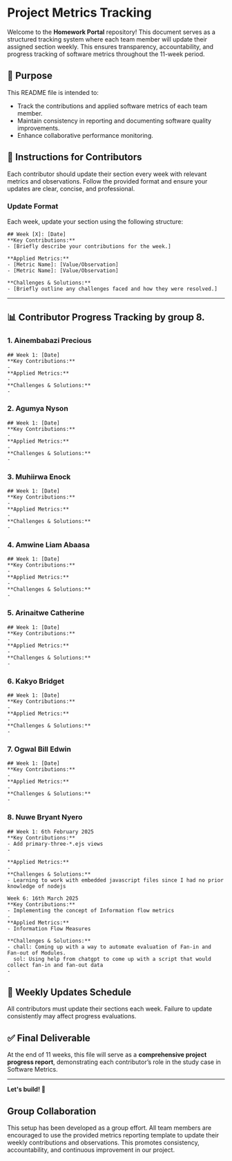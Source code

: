 # Project Metrics Tracking

Welcome to the **Homework Portal** repository! This document serves as a structured tracking system where each team member will update their assigned section weekly. This ensures transparency, accountability, and progress tracking of software metrics throughout the 11-week period.

## 📌 Purpose
This README file is intended to:
- Track the contributions and applied software metrics of each team member.
- Maintain consistency in reporting and documenting software quality improvements.
- Enhance collaborative performance monitoring.

## 📝 Instructions for Contributors
Each contributor should update their section every week with relevant metrics and observations. Follow the provided format and ensure your updates are clear, concise, and professional.

### **Update Format**
Each week, update your section using the following structure:
```
## Week [X]: [Date]
**Key Contributions:**
- [Briefly describe your contributions for the week.]

**Applied Metrics:**
- [Metric Name]: [Value/Observation]
- [Metric Name]: [Value/Observation]

**Challenges & Solutions:**
- [Briefly outline any challenges faced and how they were resolved.]
```
---

## 📊 Contributor Progress Tracking by group 8.

### 1. Ainembabazi Precious
```
## Week 1: [Date]
**Key Contributions:**
- 
**Applied Metrics:**
- 
**Challenges & Solutions:**
- 
```

### 2. Agumya Nyson 
```
## Week 1: [Date]
**Key Contributions:**
- 
**Applied Metrics:**
- 
**Challenges & Solutions:**
- 
```

### 3. Muhiirwa Enock 
```
## Week 1: [Date]
**Key Contributions:**
- 
**Applied Metrics:**
- 
**Challenges & Solutions:**
- 
```

### 4. Amwine Liam Abaasa
```
## Week 1: [Date]
**Key Contributions:**
- 
**Applied Metrics:**
- 
**Challenges & Solutions:**
- 
```

### 5. Arinaitwe Catherine
```
## Week 1: [Date]
**Key Contributions:**
- 
**Applied Metrics:**
- 
**Challenges & Solutions:**
- 
```

### 6. Kakyo Bridget
```
## Week 1: [Date]
**Key Contributions:**
- 
**Applied Metrics:**
- 
**Challenges & Solutions:**
- 
```

### 7. Ogwal Bill Edwin
```
## Week 1: [Date]
**Key Contributions:**
- 
**Applied Metrics:**
- 
**Challenges & Solutions:**
- 
```

### 8. Nuwe Bryant Nyero
```
## Week 1: 6th February 2025
**Key Contributions:**
- Add primary-three-*.ejs views
- 

**Applied Metrics:**
- 
**Challenges & Solutions:**
- Learning to work with embedded javascript files since I had no prior knowledge of nodejs

Week 6: 16th March 2025
**Key Contributions:**
- Implementing the concept of Information flow metrics
- 
**Applied Metrics:**
- Information Flow Measures 

**Challenges & Solutions:**
- chall: Coming up with a way to automate evaluation of Fan-in and Fan-out of Modules.
  sol: Using help from chatgpt to come up with a script that would collect fan-in and fan-out data
- 
```

## 📅 Weekly Updates Schedule
All contributors must update their sections each week. Failure to update consistently may affect progress evaluations.

## ✅ Final Deliverable
At the end of 11 weeks, this file will serve as a **comprehensive project progress report**, demonstrating each contributor’s role in the study case in Software Metrics.

---

**Let's build! 🚀**



## Group Collaboration

This setup has been developed as a group effort. All team members are encouraged to use the provided metrics reporting template to update their weekly contributions and observations. This promotes consistency, accountability, and continuous improvement in our project.
